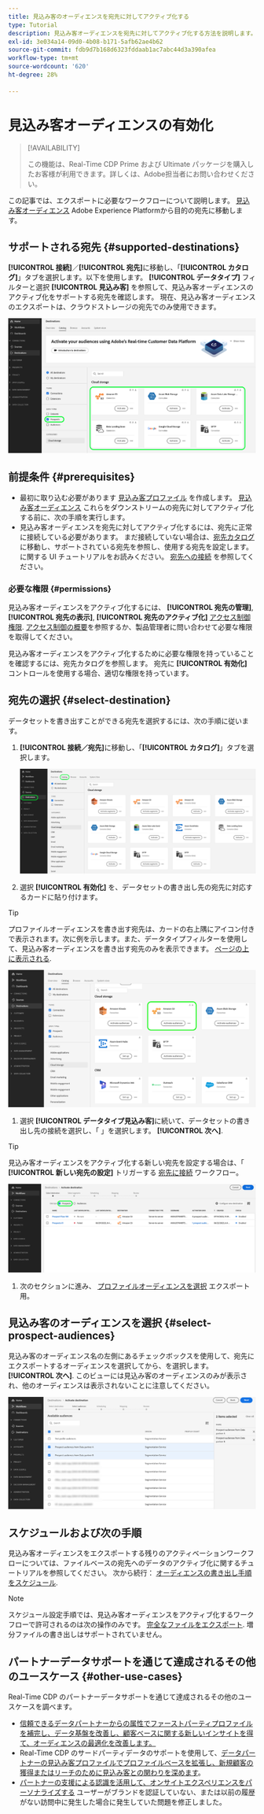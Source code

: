 ```yaml
---
title: 見込み客のオーディエンスを宛先に対してアクティブ化する
type: Tutorial
description: 見込み客オーディエンスを宛先に対してアクティブ化する方法を説明します。
exl-id: 3e034a14-09d0-4b08-b171-5afb62ae4b62
source-git-commit: fdb9d7b168d6323fddaab1ac7abc44d3a390afea
workflow-type: tm+mt
source-wordcount: '620'
ht-degree: 28%

---
```


# 見込み客オーディエンスの有効化

>[!AVAILABILITY]
>
>この機能は、Real-Time CDP Prime および Ultimate パッケージを購入したお客様が利用できます。詳しくは、Adobe担当者にお問い合わせください。

この記事では、エクスポートに必要なワークフローについて説明します。 [見込み客オーディエンス](/help/segmentation/ui/prospect-audience.md) Adobe Experience Platformから目的の宛先に移動します。

## サポートされる宛先 {#supported-destinations}

**[!UICONTROL 接続]**／**[!UICONTROL 宛先]**&#x200B;に移動し、「**[!UICONTROL カタログ]**」タブを選択します。以下を使用します。 **[!UICONTROL データタイプ]** フィルターと選択 **[!UICONTROL 見込み客]** を参照して、見込み客オーディエンスのアクティブ化をサポートする宛先を確認します。 現在、見込み客オーディエンスのエクスポートは、クラウドストレージの宛先でのみ使用できます。

![見込み客オーディエンスをサポートする宛先。](/help/destinations/assets/ui/activate-prospect-audiences/data-types-filter.png)

## 前提条件 {#prerequisites}

* 最初に取り込む必要があります [見込み客プロファイル](/help/profile/ui/prospect-profile.md) を作成します。 [見込み客オーディエンス](/help/segmentation/ui/prospect-audience.md) これらをダウンストリームの宛先に対してアクティブ化する前に、次の手順を実行します。
* 見込み客オーディエンスを宛先に対してアクティブ化するには、宛先に正常に接続している必要があります。 まだ接続していない場合は、[宛先カタログ](../catalog/overview.md)に移動し、サポートされている宛先を参照し、使用する宛先を設定します。に関する UI チュートリアルをお読みください。 [宛先への接続](./connect-destination.md) を参照してください。

### 必要な権限 {#permissions}

見込み客オーディエンスをアクティブ化するには、 **[!UICONTROL 宛先の管理]**, **[!UICONTROL 宛先の表示]**, **[!UICONTROL 宛先のアクティブ化]** [アクセス制御権限](/help/access-control/home.md#permissions). [アクセス制御の概要](/help/access-control/ui/overview.md)を参照するか、製品管理者に問い合わせて必要な権限を取得してください。

見込み客オーディエンスをアクティブ化するために必要な権限を持っていることを確認するには、宛先カタログを参照します。 宛先に **[!UICONTROL 有効化]** コントロールを使用する場合、適切な権限を持っています。

## 宛先の選択 {#select-destination}

データセットを書き出すことができる宛先を選択するには、次の手順に従います。

1. **[!UICONTROL 接続／宛先]**&#x200B;に移動し、「**[!UICONTROL カタログ]**」タブを選択します。

   ![カタログコントロールがハイライト表示された「宛先カタログ」タブ](/help/destinations/assets/ui/export-datasets/catalog-tab.png)

2. 選択 **[!UICONTROL 有効化]** を、データセットの書き出し先の宛先に対応するカードに貼り付けます。

>[!TIP]
>
>プロファイルオーディエンスを書き出す宛先は、カードの右上隅にアイコン付きで表示されます。次に例を示します。また、データタイプフィルターを使用して、見込み客オーディエンスを書き出す宛先のみを表示できます。 [ページの上に表示される](#supported-destinations).

![ハイライト表示されたプロファイルオーディエンスをエクスポートできるAmazon S3 の宛先ページ。](/help/destinations/assets/ui/activate-prospect-audiences/amazon-s3-icon-activate-prospect-audiences.png)

1. 選択 **[!UICONTROL データタイプ見込み客]**&#x200B;に続いて、データセットの書き出し先の接続を選択し、「 」を選択します。 **[!UICONTROL 次へ]**.

>[!TIP]
> 
>見込み客オーディエンスをアクティブ化する新しい宛先を設定する場合は、「 **[!UICONTROL 新しい宛先の設定]** トリガーする [宛先に接続](/help/destinations/ui/connect-destination.md) ワークフロー。

![見込み客コントロールが強調表示された宛先のアクティブ化ワークフロー。](/help/destinations/assets/ui/activate-prospect-audiences/activate-prospects-highlighted.png)

1. 次のセクションに進み、 [プロファイルオーディエンスを選択](#select-profile-audiences) エクスポート用。

## 見込み客のオーディエンスを選択 {#select-prospect-audiences}

見込み客のオーディエンス名の左側にあるチェックボックスを使用して、宛先にエクスポートするオーディエンスを選択してから、を選択します。 **[!UICONTROL 次へ]**. このビューには見込み客のオーディエンスのみが表示され、他のオーディエンスは表示されないことに注意してください。

![エクスポートする見込み客のオーディエンスを選択するオーディエンスの選択手順を表示するデータセットエクスポートワークフロー。](/help/destinations/assets/ui/activate-prospect-audiences/select-prospect-audiences.png)

## スケジュールおよび次の手順

見込み客オーディエンスをエクスポートする残りのアクティベーションワークフローについては、ファイルベースの宛先へのデータのアクティブ化に関するチュートリアルを参照してください。 次から続行： [オーディエンスの書き出し手順をスケジュール](/help/destinations/ui/activate-batch-profile-destinations.md#scheduling).

>[!NOTE]
>
>スケジュール設定手順では、見込み客オーディエンスをアクティブ化するワークフローで許可されるのは次の操作のみです。 [完全なファイルをエクスポート](/help/destinations/ui/activate-batch-profile-destinations.md#export-full-files). 増分ファイルの書き出しはサポートされていません。

<!--

Note that we will need to add links to other destination types here as more destinations become supported 

-->

## パートナーデータサポートを通じて達成されるその他のユースケース {#other-use-cases}

Real-Time CDP のパートナーデータサポートを通じて達成されるその他のユースケースを調べます。

* [信頼できるデータパートナーからの属性でファーストパーティプロファイルを補完し、データ基盤を改善し、顧客ベースに関する新しいインサイトを得て、オーディエンスの最適化を改善します。](/help/rtcdp/partner-data/supplement-first-party-profiles.md)
* Real-Time CDP のサードパーティデータのサポートを使用して、[データパートナーの見込み客プロファイルでプロファイルベースを拡張し、新規顧客の獲得またはリーチのために見込み客との関わりを深めます](/help/rtcdp/partner-data/prospecting.md)。
* [パートナーの支援による認識を活用して、オンサイトエクスペリエンスをパーソナライズする](/help/rtcdp/partner-data/onsite-personalization.md) ユーザーがブランドを認証していない、または以前の履歴がない訪問中に発生した場合に発生していた問題を修正しました。
